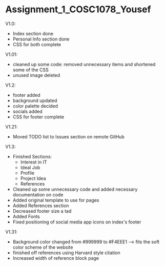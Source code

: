 # Assignment_1_COSC1078_Yousef
V1.0:
- Index section done
- Personal Info section done
- CSS for both complete

V1.01:
- cleaned up some code: removed unnecessary items and shortened some of the CSS
- unused image deleted

V1.2:
- footer added
- background updated
- color palette decided
- socials added
- CSS for footer complete

V1.21:
- Moved TODO list to Issues section on remote GitHub

V1.3:
- Finished Sections:
  - Interest in IT
  - Ideal Job
  - Profile
  - Project Idea
  - References
- Cleaned up some unnecessary code and added necessary documentation on code
- Added original template to use for pages
- Added References section
- Decreased footer size a tad
- Added Fonts
- Fixed positioning of social media app icons on index's footer

V1.31:
- Background color changed from #999999 to #F4EEE1 --> fits the soft color scheme of the website
- finished off references using Harvard style citation
- Increased width of reference block page

